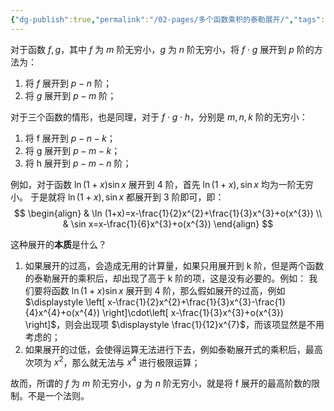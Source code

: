 ```yaml
---
{"dg-publish":true,"permalink":"/02-pages/多个函数乘积的泰勒展开/","tags":["personal/blog","高等数学/极限"]}
---
```


对于函数 $\displaystyle f,g$，其中 $\displaystyle f$ 为 $m$ 阶无穷小，$g$ 为 $n$ 阶无穷小，将 $\displaystyle f\cdot g$ 展开到 $p$ 阶的方法为：
 1. 将 $f$ 展开到 $p - n$ 阶；
 2. 将 $g$ 展开到 $p - m$ 阶；

对于三个函数的情形，也是同理，对于 $\displaystyle f\cdot g\cdot h$，分别是 $\displaystyle m,n,k$ 阶的无穷小：
 1. 将 f 展开到 $\displaystyle p-n-k$；
 2. 将 g 展开到 $\displaystyle p-m-k$；
 3. 将 h 展开到 $\displaystyle p-m-n$ 阶；

例如，对于函数 $\displaystyle \ln (1+x)\sin x$ 展开到 4 阶，首先 $\displaystyle \ln(1+x),\sin x$ 均为一阶无穷小。
于是就将 $\displaystyle \ln(1+x),\sin x$ 都展开到 3 阶即可，即：
$$
\begin{align}
& \ln (1+x)=x-\frac{1}{2}x^{2}+\frac{1}{3}x^{3}+o(x^{3}) \\
& \sin x=x-\frac{1}{6}x^{3}+o(x^{3})
\end{align}
$$


这种展开的**本质**是什么？
 1. 如果展开的过高，会造成无用的计算量，如果只用展开到 k 阶，但是两个函数的泰勒展开的乘积后，却出现了高于 k 阶的项，这是没有必要的。例如：
	 我们要将函数 $\displaystyle \ln (1+x)\sin x$ 展开到 4 阶，那么假如展开的过高，例如  $\displaystyle \left[ x-\frac{1}{2}x^{2}+\frac{1}{3}x^{3}-\frac{1}{4}x^{4}+o(x^{4}) \right]\cdot\left[ x-\frac{1}{3}x^{3}+o(x^{3}) \right]$，则会出现项 $\displaystyle \frac{1}{12}x^{7}$，而该项显然是不用考虑的；
 2. 如果展开的过低，会使得运算无法进行下去，例如泰勒展开式的乘积后，最高次项为 $\displaystyle x^{2}$，那么就无法与 $\displaystyle x^{4}$ 进行极限运算；

故而，所谓的 $\displaystyle f$ 为 $m$ 阶无穷小，$g$ 为 $n$ 阶无穷小，就是将 f 展开的最高阶数的限制。不是一个法则。